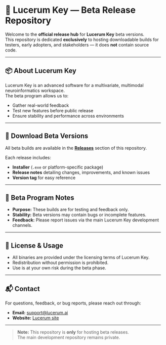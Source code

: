 # 🚀 Lucerum Key — Beta Release Repository

Welcome to the **official release hub** for **Lucerum Key** beta versions.  
This repository is dedicated **exclusively** to hosting downloadable builds for testers, early adopters, and stakeholders — it does **not** contain source code.

---

## 📦 About Lucerum Key
Lucerum Key is an advanced software for a multivariate, multimodal neuroinformatics workspace.  
The beta program allows us to:
- Gather real-world feedback
- Test new features before public release
- Ensure stability and performance across environments

---

## 🔗 Download Beta Versions
All beta builds are available in the [**Releases**](../../releases) section of this repository.

Each release includes:
- **Installer** (`.exe` or platform-specific package)
- **Release notes** detailing changes, improvements, and known issues
- **Version tag** for easy reference

---

## 🧪 Beta Program Notes
- **Purpose:** These builds are for testing and feedback only.
- **Stability:** Beta versions may contain bugs or incomplete features.
- **Feedback:** Please report issues via the main Lucerum Key development channels.

---

## 📜 License & Usage
- All binaries are provided under the licensing terms of Lucerum Key.
- Redistribution without permission is prohibited.
- Use is at your own risk during the beta phase.

---

## 📬 Contact
For questions, feedback, or bug reports, please reach out through:
- **Email:** support@lucerum.ai
- **Website:** [Lucerum site](https://www.lucerum.ai)

---

> **Note:** This repository is **only** for hosting beta releases.  
> The main development repository remains private.
